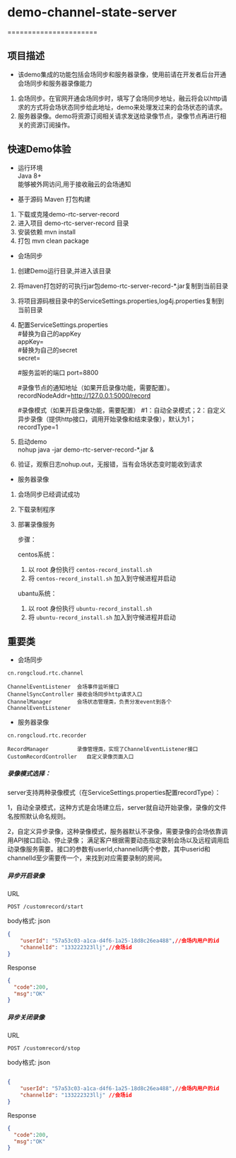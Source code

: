 # demo-channel-state-server
======================

## 项目描述  
* 该demo集成的功能包括会场同步和服务器录像，使用前请在开发者后台开通会场同步和服务器录像能力  
1. 会场同步。在官网开通会场同步时，填写了会场同步地址，融云将会以http请求的方式将会场状态同步给此地址，demo来处理发过来的会场状态的请求。  
2. 服务器录像。demo将资源订阅相关请求发送给录像节点，录像节点再进行相关的资源订阅操作。


## 快速Demo体验  
* 运行环境  
Java 8+  
能够被外网访问,用于接收融云的会场通知  

* 基于源码  Maven 打包构建  
1. 下载或克隆demo-rtc-server-record  
2. 进入项目 demo-rtc-server-record 目录  
3. 安装依赖 mvn install  
4. 打包 mvn clean package  

* 会场同步   
1. 创建Demo运行目录,并进入该目录  

2. 将maven打包好的可执行jar包demo-rtc-server-record-*.jar复制到当前目录  

3. 将项目源码根目录中的ServiceSettings.properties,log4j.properties复制到当前目录  

4. 配置ServiceSettings.properties  
    #替换为自己的appKey  
    appKey=  
    #替换为自己的secret  
    secret= 

    #服务监听的端口
    port=8800 

    #录像节点的通知地址（如果开启录像功能，需要配置）。
    recordNodeAddr=http://127.0.0.1:5000/record

    #录像模式（如果开启录像功能，需要配置）
    #1：自动全录模式；2：自定义异步录像（提供http接口，调用开始录像和结束录像），默认为1；
    recordType=1

5. 启动demo  
    nohup java -jar demo-rtc-server-record-*.jar &  

6. 验证，观察日志nohup.out，无报错，当有会场状态变时能收到请求  

* 服务器录像  
1. 会场同步已经调试成功  

2. 下载录制程序

3. 部署录像服务

    步骤：

    centos系统：

    1. 以 root 身份执行 `centos-record_install.sh`
    2. 将 `centos-record_install.sh` 加入到守候进程并启动

    ubantu系统：

    1. 以 root 身份执行 `ubuntu-record_install.sh`
    2. 将 `ubuntu-record_install.sh` 加入到守候进程并启动

## 重要类  
* 会场同步   
```
cn.rongcloud.rtc.channel

ChannelEventListener  会场事件监听接口  
ChannelSyncController 接收会场同步http请求入口  
ChannelManager        会场状态管理类，负责分发event到各个ChannelEventListener  
```
* 服务器录像  
```
cn.rongcloud.rtc.recorder

RecordManager         录像管理类，实现了ChannelEventListener接口   
CustomRecordController   自定义录像页面入口
```
##### 录像模式选择：

server支持两种录像模式（在ServiceSettings.properties配置recordType）：

1，自动全录模式，这种方式是会场建立后，server就自动开始录像，录像的文件名按照默认命名规则。

2，自定义异步录像，这种录像模式，服务器默认不录像，需要录像的会场依靠调用API接口启动、停止录像； 满足客户根据需要动态指定录制会场以及远程调用启动录像服务需要。接口的参数有userId,channelId两个参数，其中userid和channelId至少需要传一个，来找到对应需要录制的房间。

##### 异步开启录像

URL

```
POST /customrecord/start
```

body格式: json

```json
{
    "userId": "57a53c03-a1ca-d4f6-1a25-18d8c26ea488",//会场内用户的id
    "channelId": "133222323llj",//会场id
}

```

Response

```json
{
  "code":200,
  "msg":"OK"
}
```

##### 异步关闭录像

URL

```
POST /customrecord/stop
```

body格式: json

```json

{
    "userId": "57a53c03-a1ca-d4f6-1a25-18d8c26ea488",//会场内用户的id
    "channelId": "133222323llj" //会场id
}

```

Response

```json
{
  "code":200,
  "msg":"OK"
}
```

